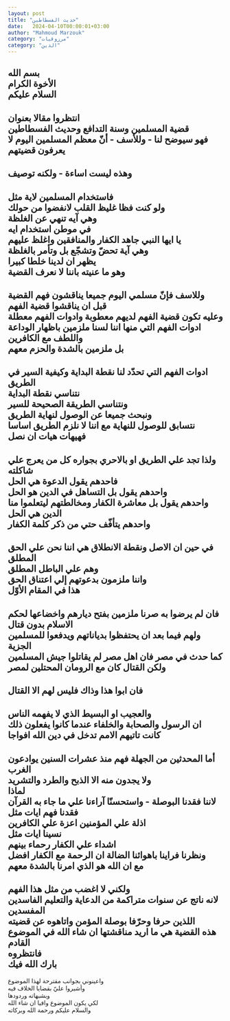 ```yaml
---
layout: post
title: "حديث الفسطاطين"
date:   2024-04-10T00:00:01+03:00
author: "Mahmoud Marzouk"
category: "مرزوقيات"
category: "الدين"
---
```



بسم الله  
الأخوة الكرام  
السلام عليكم  
-  
انتظروا مقالا بعنوان  
قضية المسلمين وسنة التدافع وحديث الفسطاطين  
فهو سيوضح لنا - وللأسف - أنّ معظم المسلمين اليوم لا
يعرفون قضيتهم  
-  
وهذه ليست اساءة - ولكنه توصيف  
-  
فاستخدام المسلمين لاية مثل  
ولو كنت فظا غليظ القلب لانفضوا من حولك  
وهي آيه تنهي عن الغلظة  
في موطن استخدام ايه  
يا ايها النبي جاهد الكفار والمنافقين واغلظ
عليهم  
وهي آية تحضّ وتشجّع بل وتأمر بالغلظة  
يظهر ان لدينا خلطا كبيرا  
وهو ما عنيته باننا لا نعرف القضية  
-  
وللاسف فإنّ مسلمي اليوم جميعا يناقشون فهم القضية  
قبل ان يناقشوا قضية الفهم  
وعليه تكون قضية الفهم لديهم معطوبة وادوات الفهم
معطلة  
ادوات الفهم التي منها اننا لسنا ملزمين باظهار الوداعة
واللطف مع الكافرين  
بل ملزمين بالشدة والحزم معهم  
-  
ادوات الفهم التي تحدّد لنا نقطة البداية وكيفية السير في
الطريق  
نتناسي نقطة البداية  
ونتناسي الطريقة الصحيحة للسير  
ونبحث جميعا عن الوصول لنهاية الطريق  
نتسابق للوصول للنهاية مع اننا لا نلزم الطريق
اساسا  
فهيهات هيات ان نصل  
-  
ولذا تجد علي الطريق او بالاحري بجواره كل من يعرج علي
شاكلته  
فاحدهم يقول الدعوة هي الحل  
واحدهم يقول بل التساهل في الدين هو الحل  
واحدهم يقول بل معاشرة الكفار ومخالطتهم ليتعلموا منا
الدين هي الحل  
واحدهم يتأفّف حتي من ذكر كلمة الكفار  
-  
في حين ان الاصل ونقطة الانطلاق هي اننا نحن علي الحق
المطلق  
وهم علي الباطل المطلق  
واننا ملزمون بدعوتهم إلي اعتناق الحق  
هذا في المقام الأوّل  
-  
فان لم يرضوا به صرنا ملزمين بفتح ديارهم واخضاعها لحكم
الاسلام بدون قتال  
ولهم فيما بعد ان يحتفظوا بدياناتهم ويدفعوا للمسلمين
الجزية  
كما حدث في مصر فان اهل مصر لم يقاتلوا جيش
المسلمين  
ولكن القتال كان مع الرومان المحتلين لمصر  
-  
فان ابوا هذا وذاك فليس لهم الا القتال  
-  
والعجيب او البسيط الذي لا يفهمه الناس  
ان الرسول والصحابة والخلفاء عندما كانوا يفعلون
ذلك  
كانت تاتيهم الامم تدخل في دين الله افواجا  
-  
أما المحدثين من الجهلة فهم منذ عشرات السنين يوادعون
الغرب  
ولا يجدون منه الا الذبح والطرد والتشريد  
لماذا  
لاننا فقدنا البوصلة - واستحسنّا آراءنا علي ما جاء به
القرآن  
فقدنا فهم ايات مثل  
اذلة علي المؤمنين اعزة علي الكافرين  
نسينا ايات مثل  
اشداء علي الكفار رحماء بينهم  
ونظرنا فراينا باهوائنا الضالة ان الرحمة مع الكفار
افضل  
مع ان الله هو الذي امرنا بالشدة معهم  
-  
ولكني لا اغضب من مثل هذا الفهم  
لانه ناتج عن سنوات متراكمة من الدعاية والتعليم الفاسدين
المفسدين  
اللذين حرفا وحرّفا بوصلة المؤمن واتاهوه عن قضيته  
هذه القضية هي ما اريد مناقشتها ان شاء الله في الموضوع
القادم  
فانتظروه  
بارك الله فيك  
-  
واعينوني بجوانب مقترحة لهذا الموضوع  
وأشيروا عليّ بقضايا الخلاف فيه  
وبشبهاته وردودها  
لكي يكون الموضوع وافيا ان شاء الله  
والسلام عليكم ورحمة الله وبركاته
